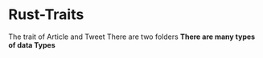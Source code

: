 # Rust-Traits
The trait of Article and Tweet
There are two folders
**There are many types of data Types**
